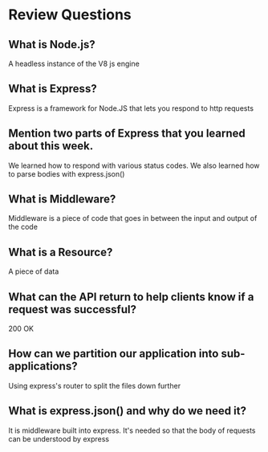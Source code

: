 # Review Questions

## What is Node.js?
A headless instance of the V8 js engine
## What is Express?
Express is a framework for Node.JS that lets you respond to http requests
## Mention two parts of Express that you learned about this week.
We learned how to respond with various status codes. We also learned how to parse bodies with express.json()
## What is Middleware?
Middleware is a piece of code that goes in between the input and output of the code 
## What is a Resource?
A piece of data
## What can the API return to help clients know if a request was successful?
200 OK
## How can we partition our application into sub-applications?
Using express's router to split the files down further
## What is express.json() and why do we need it?
It is middleware built into express. It's needed so that the body of requests can be understood by express